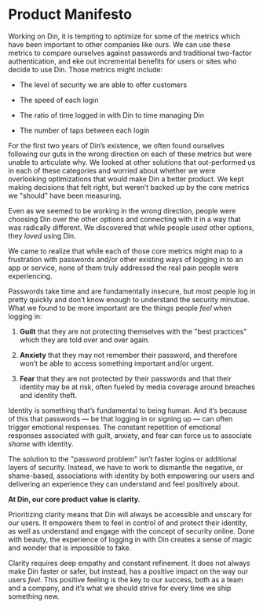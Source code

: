 # Product Manifesto

Working on Din, it is tempting to optimize for some of the metrics which have been important to other companies like ours. We can use these metrics to compare ourselves against passwords and traditional two-factor authentication, and eke out incremental benefits for users or sites who decide to use Din. Those metrics might include:

* The level of security we are able to offer customers

* The speed of each login

* The ratio of time logged in with Din to time managing Din

* The number of taps between each login

For the first two years of Din’s existence, we often found ourselves following our guts in the wrong direction on each of these metrics but were unable to articulate why. We looked at other solutions that out-performed us in each of these categories and worried about whether we were overlooking optimizations that would make Din a better product. We kept making decisions that felt right, but weren’t backed up by the core metrics we "should" have been measuring.

Even as we seemed to be working in the wrong direction, people were choosing Din over the other options and connecting with it in a way that was radically different. We discovered that while people *used* other options, they *loved* using Din.

We came to realize that while each of those core metrics might map to a frustration with passwords and/or other existing ways of logging in to an app or service, none of them truly addressed the real pain people were experiencing.

Passwords take time and are fundamentally insecure, but most people log in pretty quickly and don’t know enough to understand the security minutiae. What we found to be more important are the things people *feel* when logging in:

1. **Guilt** that they are not protecting themselves with the "best practices" which they are told over and over again.

2. **Anxiety** that they may not remember their password, and therefore won’t be able to access something important and/or urgent.

3. **Fear** that they are not protected by their passwords and that their identity may be at risk, often fueled by media coverage around breaches and identity theft.

Identity is something that’s fundamental to being human. And it’s because of this that passwords — be that logging in or signing up — can often trigger emotional responses. The constant repetition of emotional responses associated with guilt, anxiety, and fear can force us to associate *shame* with identity.

The solution to the "password problem" isn’t faster logins or additional layers of security. Instead, we have to work to dismantle the negative, or shame-based, associations with identity by both empowering our users and delivering an experience they can understand and feel positively about.

**At Din, our core product value is clarity.**

Prioritizing clarity means that Din will always be accessible and unscary for our users. It empowers them to feel in control of and protect their identity, as well as understand and engage with the concept of security online. Done with beauty, the experience of logging in with Din creates a sense of magic and wonder that is impossible to fake.

Clarity requires deep empathy and constant refinement. It does not always make Din faster or safer, but instead, has a positive impact on the way our users *feel*. This positive feeling is the key to our success, both as a team and a company, and it’s what we should strive for every time we ship something new.
